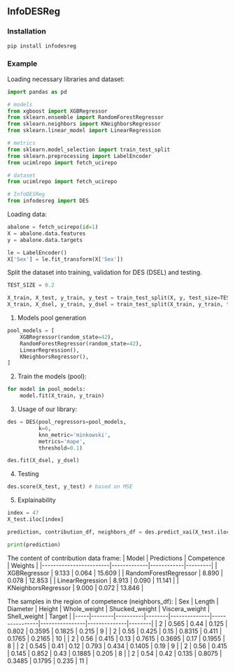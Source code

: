 ## InfoDESReg


### Installation 

```bash
pip install infodesreg
```


### Example 

Loading necessary libraries and dataset:  

```python
import pandas as pd 

# models 
from xgboost import XGBRegressor
from sklearn.ensemble import RandomForestRegressor
from sklearn.neighbors import KNeighborsRegressor
from sklearn.linear_model import LinearRegression 

# metrics 
from sklearn.model_selection import train_test_split  
from sklearn.preprocessing import LabelEncoder
from ucimlrepo import fetch_ucirepo

# dataset
from ucimlrepo import fetch_ucirepo   

# InfoDESReg 
from infodesreg import DES
```

Loading data: 

```python
abalone = fetch_ucirepo(id=1) 
X = abalone.data.features 
y = abalone.data.targets  

le = LabelEncoder() 
X['Sex'] = le.fit_transform(X['Sex'])  

```

Split the dataset into training, validation for DES (DSEL) and testing.  
```python
TEST_SIZE = 0.2 

X_train, X_test, y_train, y_test = train_test_split(X, y, test_size=TEST_SIZE, random_state=42) 
X_train, X_dsel, y_train, y_dsel = train_test_split(X_train, y_train, test_size=0.2, random_state=42)   
```

1. Models pool generation 

```python
pool_models = [
    XGBRegressor(random_state=42), 
    RandomForestRegressor(random_state=42), 
    LinearRegression(), 
    KNeighborsRegressor(), 
]
```

2. Train the models (pool): 

```python 
for model in pool_models: 
    model.fit(X_train, y_train)  
```

3. Usage of our library: 

```python
des = DES(pool_regressors=pool_models, 
          k=6, 
          knn_metric='minkowski', 
          metrics='mape', 
          threshold=0.1)

des.fit(X_dsel, y_dsel) 
``` 

4. Testing 

```python 
des.score(X_test, y_test) # based on MSE 
```

5. Explainability 

```python 
index = 47
X_test.iloc[index]

prediction, contribution_df, neighbors_df = des.predict_xai(X_test.iloc[[index]])

print(prediction) 
```

The content of contribution data frame: 
| Model                  | Predictions | Competence | Weights |
|------------------------|-------------|------------|---------|
| XGBRegressor           | 9.133       | 0.064      | 15.609  |
| RandomForestRegressor  | 8.890       | 0.078      | 12.853  |
| LinearRegression       | 8.913       | 0.090      | 11.141  |
| KNeighborsRegressor    | 9.000       | 0.072      | 13.846  |

The samples in the region of competence (neighbors_df): 
| Sex | Length | Diameter | Height | Whole_weight | Shucked_weight | Viscera_weight | Shell_weight | Target |
|-----|--------|----------|--------|--------------|----------------|----------------|--------------|--------|
| 2   | 0.565  | 0.44     | 0.125  | 0.802        | 0.3595         | 0.1825         | 0.215        | 9      |
| 2   | 0.55   | 0.425    | 0.15   | 0.8315       | 0.411          | 0.1765         | 0.2165       | 10     |
| 2   | 0.56   | 0.415    | 0.13   | 0.7615       | 0.3695         | 0.17           | 0.1955       | 8      |
| 2   | 0.545  | 0.41     | 0.12   | 0.793        | 0.434          | 0.1405         | 0.19         | 9      |
| 2   | 0.56   | 0.415    | 0.145  | 0.852        | 0.43           | 0.1885         | 0.205        | 8      |
| 2   | 0.54   | 0.42     | 0.135  | 0.8075       | 0.3485         | 0.1795         | 0.235        | 11     |

